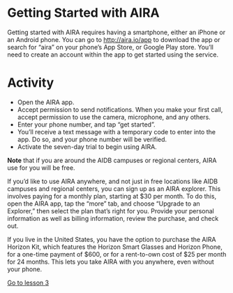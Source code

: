 
# Getting Started with AIRA

Getting started with AIRA requires having a smartphone, either an iPhone or an Android phone. You can go to <http://aira.io/app> to download the app or search for “aira” on your phone’s App Store, or Google Play store. You’ll need to create an account within the app to get started using the service.

# Activity

-   Open the AIRA app.
-   Accept permission to send notifications. When you make your first call, accept permission to use the camera, microphone, and any others.
-   Enter your phone number, and tap “get started”.
-   You’ll receive a text message with a temporary code to enter into the app. Do so, and your phone number will be verified.
-   Activate the seven-day trial to begin using AIRA.

**Note** that if you are around the AIDB campuses or regional centers, AIRA use for you will be free.

If you’d like to use AIRA anywhere, and not just in free locations like AIDB campuses and regional centers, you can sign up as an AIRA explorer. This involves paying for a monthly plan, starting at $30 per month. To do this, open the AIRA app, tap the “more” tab, and choose “Upgrade to an Explorer,” then select the plan that’s right for you. Provide your personal information as well as billing information, review the purchase, and check out.

If you live in the United States, you have the option to purchase the AIRA Horizon Kit, which features the Horizon Smart Glasses and Horizon Phone, for a one-time payment of $600, or for a rent-to-own cost of $25 per month for 24 months. This lets you take AIRA with you anywhere, even without your phone.

[Go to lesson 3](lesson%2003.md)

